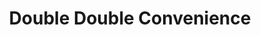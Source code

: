 ---
title: "Double Double Convenience"
url: /toronto/double-double-convenience/
shop: Lebensmittel
---